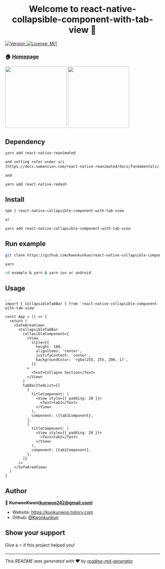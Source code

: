 <h1 align="center">Welcome to react-native-collapsible-component-with-tab-view 👋</h1>
<p>
  <a href="https://www.npmjs.com/package/react-native-collapsible-component-with-tab-view" target="_blank">
    <img alt="Version" src="https://img.shields.io/npm/v/react-native-collapsible-component-with-tab-view.svg">
  </a>
  <a href="#" target="_blank">
    <img alt="License: MIT" src="https://img.shields.io/badge/License-MIT-yellow.svg" />
  </a>
</p>

### 🏠 [Homepage](https://github.com/Kwonkunkun/react-native-collapsible-component-with-tab-view)

<Image style="width:200px" src="./image/example-image.gif">
<Image style="width:200px" src="./image/example-image.gif">

## Dependency

```sh
yarn add react-native-reanimated

and setting refer under uri
(https://docs.swmansion.com/react-native-reanimated/docs/fundamentals/installation)

and

yarn add react-native-redash
```

## Install

```sh
npm i react-native-collapsible-component-with-tab-view

or

yarn add react-native-collapsible-component-with-tab-view
```

## Run example

```sh
git clone https://github.com/Kwonkunkun/react-native-collapsible-component-with-tab-view.git

yarn

cd example & yarn & yarn ios or android
```

## Usage

```
...
import { CollapsibleTabBar } from 'react-native-collapsible-component-with-tab-view'

const App = () => {
  return (
    <SafeAreaView>
      <CollapsibleTabBar
        collasibleComponent={
          <View
            style={{
              height: 100,
              alignItems: 'center',
              justifyContent: 'center',
              backgroundColor: 'rgba(255, 255, 200, 1)',
            }}
          >
            <Text>Collapse Section</Text>
          </View>
        }
        tabBarItemList={[
          {
            titleComponent: (
              <View style={{ padding: 20 }}>
                <Text>tab1</Text>
              </View>
            ),
            component: ({tab1Component},
          },
          {
            titleComponent: (
              <View style={{ padding: 20 }}>
                <Text>tab2</Text>
              </View>
            ),
            component: {tab1Component},
          },
        ]}
      />
    </SafeAreaView>
  )
}

```

## Author

👤 **KunwooKwon(kunwoo242@gmail.com)**

- Website: https://kunkunwoo.tistory.com
- Github: [@Kwonkunkun](https://github.com/Kwonkunkun)

## Show your support

Give a ⭐️ if this project helped you!

---

_This README was generated with ❤️ by [readme-md-generator](https://github.com/kefranabg/readme-md-generator)_
